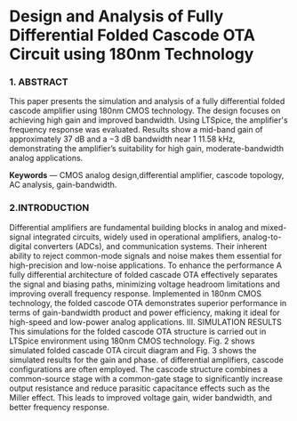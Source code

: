 # Design and Analysis of Fully Differential Folded Cascode OTA Circuit using 180nm Technology
### 1. ABSTRACT
This paper presents the simulation and analysis of a fully differential folded cascode amplifier using 180nm CMOS technology. The design focuses on achieving high gain and improved bandwidth. Using LTSpice, the amplifier's frequency response was evaluated. Results show a mid-band gain of approximately 37 dB and a −3 dB bandwidth near 1 11.58 kHz, demonstrating the amplifier’s suitability for high gain, moderate-bandwidth analog applications.

**Keywords** — CMOS analog design,differential amplifier, cascode topology, AC analysis, gain-bandwidth.

### 2.INTRODUCTION
Differential amplifiers are fundamental building blocks in 
analog and mixed-signal integrated circuits, widely used in 
operational amplifiers, analog-to-digital converters (ADCs), 
and communication systems. Their inherent ability to reject 
common-mode signals and noise makes them essential for 
high-precision and low-noise applications. To enhance the 
performance 
A fully differential architecture of folded cascade OTA 
effectively separates the signal and biasing paths, 
minimizing voltage headroom limitations and improving 
overall frequency response. Implemented in 180nm CMOS 
technology, the folded cascode OTA demonstrates superior 
performance in terms of gain-bandwidth product and power 
efficiency, making it ideal for high-speed and low-power 
analog applications. 
III. SIMULATION RESULTS 
This simulations for the folded cascode OTA structure is 
carried out in LTSpice environment using 180nm CMOS 
technology. Fig. 2 shows simulated folded cascade OTA 
circuit diagram and  Fig. 3 shows the simulated results for 
the gain and phase. 
of 
differential 
amplifiers, 
cascode 
configurations are often employed. The cascode structure 
combines a common-source stage with a  common-gate stage 
to significantly increase output resistance and reduce 
parasitic capacitance effects such as the Miller effect. This 
leads to improved voltage gain, wider bandwidth, and better 
frequency response. 


